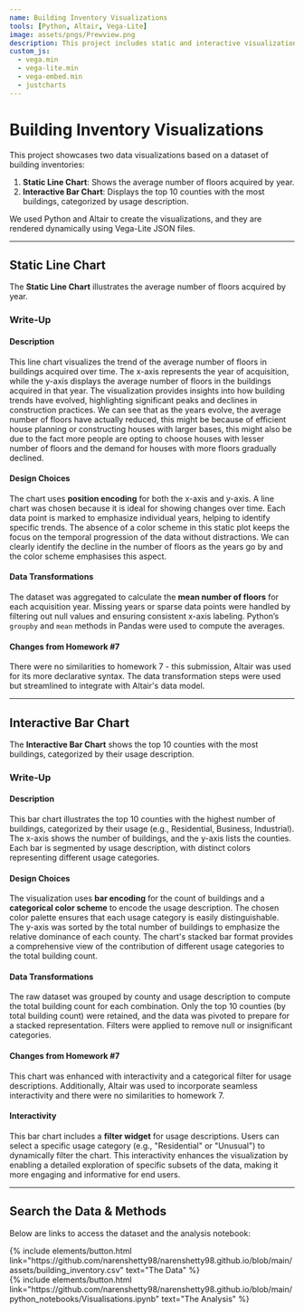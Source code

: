```yaml
---
name: Building Inventory Visualizations
tools: [Python, Altair, Vega-Lite]
image: assets/pngs/Prewview.png
description: This project includes static and interactive visualizations built using Altair and Vega-Lite for building inventory data analysis.
custom_js:
  - vega.min
  - vega-lite.min
  - vega-embed.min
  - justcharts
---
```


# Building Inventory Visualizations

This project showcases two data visualizations based on a dataset of building inventories:

1. **Static Line Chart**: Shows the average number of floors acquired by year.
2. **Interactive Bar Chart**: Displays the top 10 counties with the most buildings, categorized by usage description.

We used Python and Altair to create the visualizations, and they are rendered dynamically using Vega-Lite JSON files.

---

## Static Line Chart
The **Static Line Chart** illustrates the average number of floors acquired by year.



<vegachart schema-url="/assets/json/line_chart.json" style="width: 100%;"></vegachart>

### Write-Up

#### Description
This line chart visualizes the trend of the average number of floors in buildings acquired over time. The x-axis represents the year of acquisition, while the y-axis displays the average number of floors in the buildings acquired in that year. The visualization provides insights into how building trends have evolved, highlighting significant peaks and declines in construction practices. We can see that as the years evolve, the average number of floors have actually reduced, this might be because of efficient house planning or constructing houses with larger bases, this might also be due to the fact more people are opting to choose houses with lesser number of floors and the demand for houses with more floors gradually declined.

#### Design Choices
The chart uses **position encoding** for both the x-axis  and y-axis. A line chart was chosen because it is ideal for showing changes over time. Each data point is marked to emphasize individual years, helping to identify specific trends. The absence of a color scheme in this static plot keeps the focus on the temporal progression of the data without distractions. We can clearly identify the decline in the number of floors as the years go by and the color scheme emphasises this aspect.

#### Data Transformations
The dataset was aggregated to calculate the **mean number of floors** for each acquisition year. Missing years or sparse data points were handled by filtering out null values and ensuring consistent x-axis labeling. Python’s `groupby` and `mean` methods in Pandas were used to compute the averages.

#### Changes from Homework #7
There were no similarities to homework 7 - this submission, Altair was used for its more declarative syntax. The data transformation steps were used but streamlined to integrate with Altair's data model.



---

## Interactive Bar Chart
The **Interactive Bar Chart** shows the top 10 counties with the most buildings, categorized by their usage description.

<vegachart schema-url="/assets/json/interactive_bar%20chart.json" style="width: 100%;"></vegachart>

### Write-Up

#### Description
This bar chart illustrates the top 10 counties with the highest number of buildings, categorized by their usage (e.g., Residential, Business, Industrial). The x-axis shows the number of buildings, and the y-axis lists the counties. Each bar is segmented by usage description, with distinct colors representing different usage categories.

#### Design Choices
The visualization uses **bar encoding** for the count of buildings and a **categorical color scheme** to encode the usage description. The chosen color palette ensures that each usage category is easily distinguishable. The y-axis was sorted by the total number of buildings to emphasize the relative dominance of each county. The chart's stacked bar format provides a comprehensive view of the contribution of different usage categories to the total building count.

#### Data Transformations
The raw dataset was grouped by county and usage description to compute the total building count for each combination. Only the top 10 counties (by total building count) were retained, and the data was pivoted to prepare for a stacked representation. Filters were applied to remove null or insignificant categories.

#### Changes from Homework #7
This chart was enhanced with interactivity and a categorical filter for usage descriptions. Additionally, Altair was used to incorporate seamless interactivity  and there were no similarities to homework 7.

#### Interactivity
This bar chart includes a **filter widget** for usage descriptions. Users can select a specific usage category (e.g., "Residential" or "Unusual") to dynamically filter the chart. This interactivity enhances the visualization by enabling a detailed exploration of specific subsets of the data, making it more engaging and informative for end users.

---

## Search the Data & Methods

Below are links to access the dataset and the analysis notebook:

<div class="left">
{% include elements/button.html link="https://github.com/narenshetty98/narenshetty98.github.io/blob/main/assets/building_inventory.csv" text="The Data" %}
</div>

<div class="right">
{% include elements/button.html link="https://github.com/narenshetty98/narenshetty98.github.io/blob/main/python_notebooks/Visualisations.ipynb" text="The Analysis" %}
</div>
